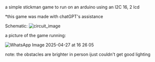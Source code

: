 
a simple stickman game to run on an arduino using an I2C 16, 2 lcd

*this game was made with chatGPT's assistance

Schematic:
![circuit_image](https://github.com/user-attachments/assets/15046182-67ca-4fdf-9a74-fc347e2c51fe)

a picture of the game running:

![WhatsApp Image 2025-04-27 at 16 26 05](https://github.com/user-attachments/assets/c643115c-d8d4-4e31-927a-bf677062811e)

note: the obstacles are brighter in person ijust couldn't get good lighting
